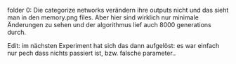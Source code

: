 folder 0: Die categorize networks verändern ihre outputs nicht und das sieht man in den memory.png files. Aber hier sind wirklich nur minimale Änderungen zu sehen und der algorithmus lief auch 8000 generations durch.

Edit:
im nächsten Experiment hat sich das dann aufgelöst: es war einfach nur pech dass nichts passiert ist, bzw. falsche parameter..